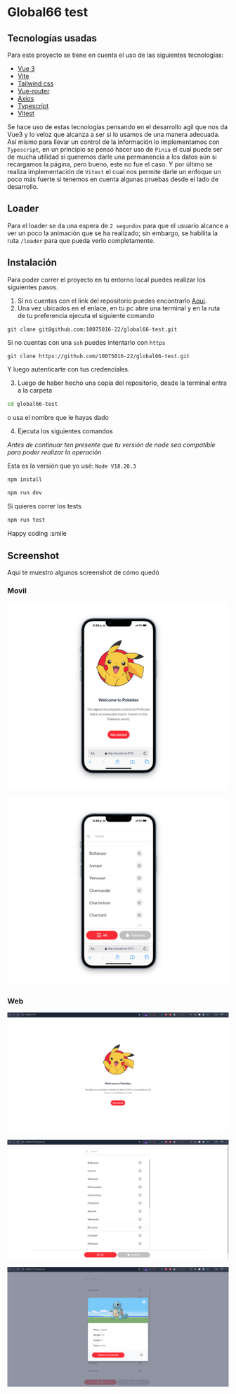 # Global66 test

## Tecnologías usadas

Para este proyecto se tiene en cuenta el uso de las siguientes tecnologías:

- [Vue 3](https://vuejs.org/)
- [Vite](https://vite.dev/)
- [Tailwind css](https://tailwindcss.com/)
- [Vue-router](https://router.vuejs.org/)
- [Axios](https://axios-http.com/es/docs/intro)
- [Typescript](https://www.typescriptlang.org/)
- [Vitest](https://vitest.dev/)

Se hace uso de estas tecnologías pensando en el desarrollo agil que nos da Vue3 y lo veloz que alcanza a ser si lo usamos de una manera adecuada. Así mismo para llevar un control de la información lo implementamos con `Typescript`, en un principio se pensó hacer uso de `Pinia` el cual puede ser de mucha utilidad si queremos darle una permanencia a los datos aún si recargamos la página, pero bueno, este no fue el caso. 
Y por último se realiza implementación de `Vitest` el cual nos permite darle un enfoque un poco más fuerte si tenemos en cuenta algunas pruebas desde el lado de desarrollo.

## Loader

Para el loader se da una espera de `2 segundos` para que el usuario alcance a ver un poco la animación que se ha realizado; sin embargo, se habilita la ruta `/loader` para que pueda verlo completamente.

## Instalación

Para poder correr el proyecto en tu entorno local puedes realizar los siguientes pasos.

1. Si no cuentas con el link del repositorio puedes encontrarlo [Aquí](https://github.com/10075016-22/global66-test).
2. Una vez ubicados en el enlace, en tu pc abre una terminal y en la ruta de tu preferencia ejecuta el siguiente comando

```
git clone git@github.com:10075016-22/global66-test.git
```

Si no cuentas con una `ssh` puedes intentarlo con `https`

```
git clone https://github.com/10075016-22/global66-test.git
```
Y luego autenticarte con tus credenciales.

3. Luego de haber hecho una copia del repositorio, desde la terminal entra a la carpeta 
```bash
cd global66-test
```

o  usa el nombre que le hayas dado

4. Ejecuta los siguientes comandos

_Antes de continuar ten presente que tu versión de node sea compatible para poder realizar la operación_ 

Esta es la versión que yo usé: `Node V18.20.3` 

```bash
npm install
```

```bash
npm run dev
```

Si quieres correr los tests
```bash
npm run test
```
Happy coding :smile

## Screenshot

Aquí te muestro algunos screenshot de cómo quedó 
### Movil

![Vista movil](./doc/movil.png)

![Vista movil - lista de pokemon](./doc/movil2.png)


### Web

![Vista web inicial](./doc/web1.png)

![Vista listado](./doc/web2.png)

![Vista detalle](./doc/web3.png)

